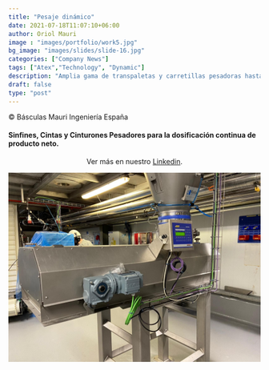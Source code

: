 ```yaml
---
title: "Pesaje dinámico"
date: 2021-07-18T11:07:10+06:00
author: Oriol Mauri
image : "images/portfolio/work5.jpg"
bg_image: "images/slides/slide-16.jpg"
categories: ["Company News"]
tags: ["Atex","Technology", "Dynamic"]
description: "Amplia gama de transpaletas y carretillas pesadoras hasta para zona ATEX 0"
draft: false
type: "post"
---
```


© Básculas Mauri Ingeniería España


#### Sinfines, Cintas y Cinturones Pesadores para la dosificación continua de producto neto.

<div align="center">

Ver más en nuestro <a href="https://www.linkedin.com/feed/update/urn:li:activity:6813365731472797697" target="_blank">Linkedin</a>.

  <a href="https://www.linkedin.com/feed/update/urn:li:activity:6813365731472797697" target="_blank">
    <img class="img-responsive" src="/images/products/1624432975326.jfif" alt="cinta-pesadora" width="600"/>
  </a>
</div>
